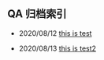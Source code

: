 ## QA 归档索引


* 2020/08/12  [this is test](https://www.google.com)   
   
* 2020/08/13  [this is test2](www.baidu.com)   
   
